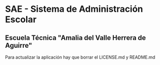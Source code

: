 SAE - Sistema de Administración Escolar
=======================================

Escuela Técnica "Amalia del Valle Herrera de Aguirre"
-----------------------------------------------------

Para actualizar la aplicación hay que borrar el LICENSE.md y README.md
